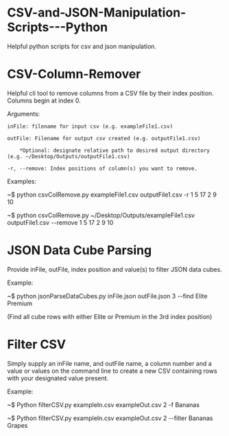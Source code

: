 # CSV-and-JSON-Manipulation-Scripts---Python

Helpful python scripts for csv and json manipulation. 

# CSV-Column-Remover

Helpful cli tool to remove columns from a CSV file by their index position. Columns begin at index 0. 

Arguments:
	
	inFile: filename for input csv (e.g. exampleFile1.csv)
	
	outFile: Filename for output csv created (e.g. outputFile1.csv)
		
		*Optional: designate relative path to desired output directory (e.g. ~/Desktop/Outputs/outputFile1.csv)
	
	-r, --remove: Index positions of column(s) you want to remove.

Examples:

~$ python csvColRemove.py exampleFile1.csv outputFile1.csv -r 1 5 17 2 9 10

~$ python csvColRemove.py ~/Desktop/Outputs/exampleFile1.csv outputFile1.csv --remove 1 5 17 2 9 10




# JSON Data Cube Parsing

Provide inFile, outFile, index position and value(s) to filter JSON data cubes.

Example:

~$ python jsonParseDataCubes.py inFile.json outFile.json 3 --find Elite Premium

(Find all cube rows with either Elite or Premium in the 3rd index position)



# Filter CSV

Simply supply an inFile name, and outFile name, a column number and a value or values on the command line to create a new CSV containing rows with your designated value present.

Example:

~$ Python filterCSV.py exampleIn.csv exampleOut.csv 2 -f Bananas

~$ Python filterCSV.py exampleIn.csv exampleOut.csv 2 --filter Bananas Grapes



